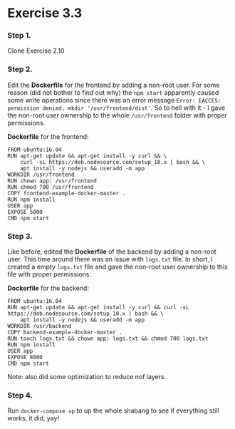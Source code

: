 # Exercise 3.3

### Step 1.
Clone Exercise 2.10

### Step 2.

Edit the **Dockerfile** for the frontend by adding a non-root user. For some reason (did not bother to find out why)
the ```npm start``` apparently caused some write operations since there was an error message 
```Error: EACCES: permission denied, mkdir '/usr/frontend/dist'```. So to hell with it - I gave the non-root
user ownership to the whole ```/usr/frontend``` folder with proper permissions.

**Dockerfile** for the frontend:
```
FROM ubuntu:16.04
RUN apt-get update && apt-get install -y curl && \
    curl -sL https://deb.nodesource.com/setup_10.x | bash && \
    apt install -y nodejs && useradd -m app
WORKDIR /usr/frontend
RUN chown app: /usr/frontend
RUN chmod 700 /usr/frontend
COPY frontend-example-docker-master .
RUN npm install
USER app
EXPOSE 5000
CMD npm start
```

### Step 3.

Like before, edited the **Dockerfile** of the backend by adding a non-root user. This time around there was an issue with
```logs.txt``` file. In short, I created a empty ```logs.txt``` file and gave the non-root user ownership to this file
with proper permissions:

**Dockerfile** for the backend:
```  
FROM ubuntu:16.04
RUN apt-get update && apt-get install -y curl && curl -sL https://deb.nodesource.com/setup_10.x | bash && \
    apt install -y nodejs && useradd -m app
WORKDIR /usr/backend
COPY backend-example-docker-master .
RUN touch logs.txt && chown app: logs.txt && chmod 700 logs.txt
RUN npm install
USER app
EXPOSE 8000
CMD npm start
```

Note: also did some optimization to reduce nof layers.

### Step 4.

Run ```docker-compose up``` to up the whole shabang to see if everything still works, it did, yay!
